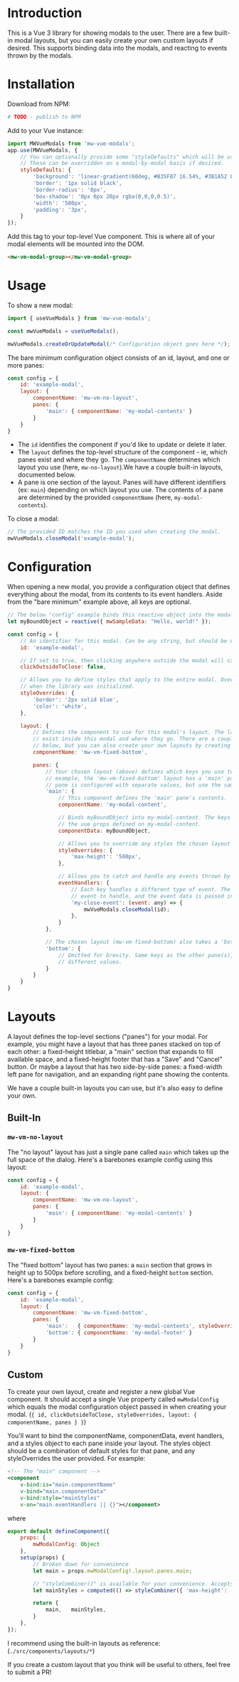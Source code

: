 
# Introduction

This is a Vue 3 library for showing modals to the user. There are a few built-in modal layouts, but you can easily create your own custom layouts if desired. This supports binding data into the modals, and reacting to events thrown by the modals.

# Installation

Download from NPM:

```bash
# TODO - publish to NPM
```

Add to your Vue instance:

```javascript
import MWVueModals from 'mw-vue-modals';
app.use(MWVueModals, {
    // You can optionally provide some "styleDefaults" which will be used as the default style for all of your modals.
    // These can be overridden on a modal-by-modal basis if desired.
    styleDefaults: {
        'background': 'linear-gradient(60deg, #B35F87 16.54%, #3B1A52 80.98%)',
        'border': '1px solid black',
        'border-radius': '8px',
        'box-shadow': '0px 0px 20px rgba(0,0,0,0.5)',
        'width': '500px',
        'padding': '3px',
    }
});
```

Add this tag to your top-level Vue component. This is where all of your modal elements will be mounted into the DOM.
```html
<mw-vm-modal-group></mw-vm-modal-group>
```

# Usage

To show a new modal:

```javascript
import { useVueModals } from 'mw-vue-modals';

const mwVueModals = useVueModals();

mwVueModals.createOrUpdateModal(/* Configuration object goes here */);
```

The bare minimum configuration object consists of an id, layout, and one or more panes:

```javascript
const config = {
    id: 'example-modal',
    layout: {
        componentName: 'mw-vm-no-layout',
        panes: {
            'main': { componentName: 'my-modal-contents' }
        }
    }
}
```

* The `id` identifies the component if you'd like to update or delete it later.
* The `layout` defines the top-level structure of the component - ie, which panes exist and where they go. The `componentName` determines which layout you use (here, `mw-no-layout`).We have a couple built-in layouts, documented below.
* A pane is one section of the layout. Panes will have different identifiers (ex: `main`) depending on which layout you use. The contents of a pane are determined by the provided `componentName` (here, `my-modal-contents`).

To close a modal:
```javascript
// The provided ID matches the ID you used when creating the modal.
mwVueModals.closeModal('example-modal');
```

# Configuration

When opening a new modal, you provide a configuration object that defines everything about the modal, from its contents to its event handlers. Aside from the "bare minimum" example above, all keys are optional.

```javascript
// The below "config" example binds this reactive object into the modal
let myBoundObject = reactive({ mwSampleData: "Hello, world!" });

const config = {
    // An identifier for this modal. Can be any string, but should be unique across your application.
    id: 'example-modal',

    // If set to true, then clicking anywhere outside the modal will cause the modal to close.
    clickOutsideToClose: false,

    // Allows you to define styles that apply to the entire modal. Overrides whatever was provided
    // when the library was initialized.
    styleOverrides: {
        'border': '2px solid blue',
        'color': 'white',
    },

    layout: {
        // Defines the component to use for this modal's layout. The layout determines which "panes"
        // exist inside this modal and where they go. There are a couple built-in layouts documented
        // below, but you can also create your own layouts by creating a custom component.
        componentName: 'mw-vm-fixed-bottom',

        panes: {
            // Your chosen layout (above) defines which keys you use to identify each pane. In this
            // example, the 'mw-vm-fixed-bottom' layout has a 'main' pane and a 'bottom' pane. Each
            // pane is configured with separate values, but use the same keys.
            'main': {
                // This component defines the 'main' pane's contents.
                componentName: 'my-modal-content',

                // Binds myBoundObject into my-modal-content. The keys of myBoundObject should match
                // the vue props defined on my-modal-content.
                componentData: myBoundObject,

                // Allows you to override any styles the chosen layout had predefined for this pane.
                styleOverrides: {
                    'max-height': '500px',
                },

                // Allows you to catch and handle any events thrown by this pane ('my-modal-content')
                eventHandlers: {
                    // Each key handles a different type of event. The key defines the name of the
                    // event to handle, and the event data is passed into the given handler.
                    'my-close-event': (event: any) => {
                        mwVueModals.closeModal(id);
                    },
                }
            },

            // The chosen layout (mw-vm-fixed-bottom) also takes a 'bottom' pane, defined here.
            'bottom': {
                // Omitted for brevity. Same keys as the other pane(s), though you would provide
                // different values.
            }
        }
    }
}
```

# Layouts

A layout defines the top-level sections ("panes") for your modal. For example, you might have a layout that has three panes stacked on top of each other: a fixed-height titlebar, a "main" section that expands to fill available space, and a fixed-height footer that has a "Save" and "Cancel" button. Or maybe a layout that has two side-by-side panes: a fixed-width left pane for navigation, and an expanding right pane showing the contents.

We have a couple built-in layouts you can use, but it's also easy to define your own.

## Built-In

### `mw-vm-no-layout`

The "no layout" layout has just a single pane called `main` which takes up the full space of the dialog. Here's a barebones example config using this layout:

```javascript
const config = {
    id: 'example-modal',
    layout: {
        componentName: 'mw-vm-no-layout',
        panes: {
            'main': { componentName: 'my-modal-contents' }
        }
    }
}
```

### `mw-vm-fixed-bottom`

The "fixed bottom" layout has two panes: a `main` section that grows in height up to 500px before scrolling, and a fixed-height `bottom` section. Here's a barebones example config:

```javascript
const config = {
    id: 'example-modal',
    layout: {
        componentName: 'mw-vm-fixed-bottom',
        panes: {
            'main':   { componentName: 'my-modal-contents', styleOverrides: { 'max-height': '200px' } }, // Default max height of 500px. Overridden here as an example.
            'bottom': { componentName: 'my-modal-footer' }
        }
    }
}
```

## Custom

To create your own layout, create and register a new global Vue component. It should accept a single Vue property called `mwModalConfig` which equals the modal configuration object passed in when creating your modal. (`{ id, clickOutsideToClose, styleOverrides, layout: { componentName, panes } }`)

You'll want to bind the componentName, componentData, event handlers, and a styles object to each pane inside your layout. The styles object should be a combination of default styles for that pane, and any styleOverrides the user provided. For example:

```xml
<!-- The "main" component -->
<component
    v-bind:is="main.componentName"
    v-bind="main.componentData"
    v-bind:style="mainStyles"
    v-on="main.eventHandlers || {}"></component>
```

where

```javascript
export default defineComponent({
    props: {
        mwModalConfig: Object
    },
    setup(props) {
        // Broken down for convenience
        let main = props.mwModalConfig!.layout.panes.main;

        // "styleCombiner()" is available for your convenience. Accepts 2 objects, default styles and overrides, and returns a single, combined object.
        let mainStyles = computed(() => styleCombiner({ 'max-height': '500px', }, main.styleOverrides));

        return {
            main,   mainStyles,
        }
    },
});
```

I recommend using the built-in layouts as reference: (`./src/components/layouts/*`)

If you create a custom layout that you think will be useful to others, feel free to submit a PR!